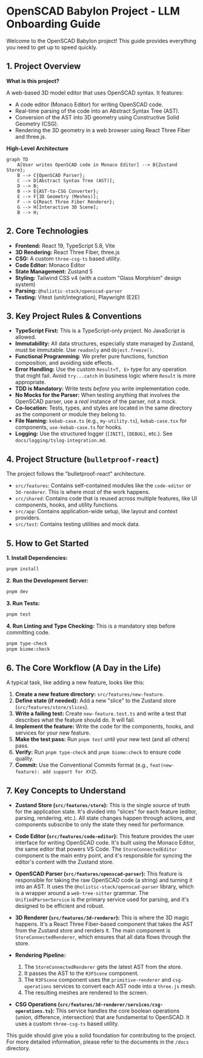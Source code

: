 # OpenSCAD Babylon Project - LLM Onboarding Guide

Welcome to the OpenSCAD Babylon project! This guide provides everything you need to get up to speed quickly.

## 1. Project Overview

**What is this project?**

A web-based 3D model editor that uses OpenSCAD syntax. It features:
- A code editor (Monaco Editor) for writing OpenSCAD code.
- Real-time parsing of the code into an Abstract Syntax Tree (AST).
- Conversion of the AST into 3D geometry using Constructive Solid Geometry (CSG).
- Rendering the 3D geometry in a web browser using React Three Fiber and three.js.

**High-Level Architecture**

```mermaid
graph TD
    A[User writes OpenSCAD code in Monaco Editor] --> B{Zustand Store};
    B --> C{OpenSCAD Parser};
    C --> D[Abstract Syntax Tree (AST)];
    D --> B;
    B --> E{AST-to-CSG Converter};
    E --> F[3D Geometry (Meshes)];
    F --> G{React Three Fiber Renderer};
    G --> H[Interactive 3D Scene];
    B --> H;
```

## 2. Core Technologies

- **Frontend:** React 19, TypeScript 5.8, Vite
- **3D Rendering:** React Three Fiber, three.js
- **CSG:** A custom `three-csg-ts` based utility.
- **Code Editor:** Monaco Editor
- **State Management:** Zustand 5
- **Styling:** Tailwind CSS v4 (with a custom "Glass Morphism" design system)
- **Parsing:** `@holistic-stack/openscad-parser`
- **Testing:** Vitest (unit/integration), Playwright (E2E)

## 3. Key Project Rules & Conventions

- **TypeScript First:** This is a TypeScript-only project. No JavaScript is allowed.
- **Immutability:** All data structures, especially state managed by Zustand, must be immutable. Use `readonly` and `Object.freeze()`.
- **Functional Programming:** We prefer pure functions, function composition, and avoiding side effects.
- **Error Handling:** Use the custom `Result<T, E>` type for any operation that might fail. Avoid `try...catch` in business logic where `Result` is more appropriate.
- **TDD is Mandatory:** Write tests *before* you write implementation code.
- **No Mocks for the Parser:** When testing anything that involves the OpenSCAD parser, use a *real* instance of the parser, not a mock.
- **Co-location:** Tests, types, and styles are located in the same directory as the component or module they belong to.
- **File Naming:** `kebab-case.ts` (e.g., `my-utility.ts`), `kebab-case.tsx` for components, `use-kebab-case.ts` for hooks.
- **Logging:** Use the structured logger (`[INIT]`, `[DEBUG]`, etc.). See `docs/logging/tslog-integration.md`.

## 4. Project Structure (`bulletproof-react`)

The project follows the "bulletproof-react" architecture.

- `src/features`: Contains self-contained modules like the `code-editor` or `3d-renderer`. This is where most of the work happens.
- `src/shared`: Contains code that is reused across multiple features, like UI components, hooks, and utility functions.
- `src/app`: Contains application-wide setup, like layout and context providers.
- `src/test`: Contains testing utilities and mock data.

## 5. How to Get Started

**1. Install Dependencies:**
```bash
pnpm install
```

**2. Run the Development Server:**
```bash
pnpm dev
```

**3. Run Tests:**
```bash
pnpm test
```

**4. Run Linting and Type Checking:**
This is a mandatory step before committing code.
```bash
pnpm type-check
pnpm biome:check
```

## 6. The Core Workflow (A Day in the Life)

A typical task, like adding a new feature, looks like this:

1.  **Create a new feature directory:** `src/features/new-feature`.
2.  **Define state (if needed):** Add a new "slice" to the Zustand store (`src/features/store/slices`).
3.  **Write a failing test:** Create `new-feature.test.ts` and write a test that describes what the feature should do. It will fail.
4.  **Implement the feature:** Write the code for the components, hooks, and services for your new feature.
5.  **Make the test pass:** Run `pnpm test` until your new test (and all others) pass.
6.  **Verify:** Run `pnpm type-check` and `pnpm biome:check` to ensure code quality.
7.  **Commit:** Use the Conventional Commits format (e.g., `feat(new-feature): add support for XYZ`).

## 7. Key Concepts to Understand

- **Zustand Store (`src/features/store`):** This is the single source of truth for the application state. It's divided into "slices" for each feature (editor, parsing, rendering, etc.). All state changes happen through actions, and components subscribe to only the state they need for performance.

- **Code Editor (`src/features/code-editor`):** This feature provides the user interface for writing OpenSCAD code. It's built using the Monaco Editor, the same editor that powers VS Code. The `StoreConnectedEditor` component is the main entry point, and it's responsible for syncing the editor's content with the Zustand store.

- **OpenSCAD Parser (`src/features/openscad-parser`):** This feature is responsible for taking the raw OpenSCAD code (a string) and turning it into an AST. It uses the `@holistic-stack/openscad-parser` library, which is a wrapper around a `web-tree-sitter` grammar. The `UnifiedParserService` is the primary service used for parsing, and it's designed to be efficient and robust.

- **3D Renderer (`src/features/3d-renderer`):** This is where the 3D magic happens. It's a React Three Fiber-based component that takes the AST from the Zustand store and renders it. The main component is `StoreConnectedRenderer`, which ensures that all data flows through the store.

- **Rendering Pipeline:**
    1.  The `StoreConnectedRenderer` gets the latest AST from the store.
    2.  It passes the AST to the `R3FScene` component.
    3.  The `R3FScene` component uses the `primitive-renderer` and `csg-operations` services to convert each AST node into a `three.js` mesh.
    4.  The resulting meshes are rendered to the screen.

- **CSG Operations (`src/features/3d-renderer/services/csg-operations.ts`):** This service handles the core boolean operations (union, difference, intersection) that are fundamental to OpenSCAD. It uses a custom `three-csg-ts` based utility.

This guide should give you a solid foundation for contributing to the project. For more detailed information, please refer to the documents in the `/docs` directory.

